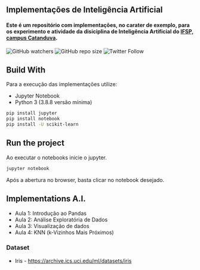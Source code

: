 ## Implementações de Inteligência Artificial

#### Este é um repositório com implementações, no carater de exemplo, para os experimento e atividade da disiciplina de  Inteligência Artificial do [IFSP, campus Catanduva](https://ctd.ifsp.edu.br/). 

![GitHub watchers](https://img.shields.io/github/watchers/flaviol-souza/intro-ia?style=social)
![GitHub repo size](https://img.shields.io/github/repo-size/flaviol-souza/intro-ia)
![Twitter Follow](https://img.shields.io/twitter/follow/flaviolsouza?style=social)


## Build With
Para a execução das implementações utilize: 
* Jupyter Notebook
* Python 3 (3.8.8 versão mínima)
```bash
pip install jupyter 
pip install notebook
pip install -U scikit-learn
```

## Run the project
Ao executar o notebooks inicie o jupyter.
```bash
jupyter notebook
```
Após a abertura no browser, basta clicar no notebook desejado.

## Implementations A.I.
* Aula 1: Introdução ao Pandas
* Aula 2: Análise Exploratória de Dados
* Aula 3: Visualização de dados
* Aula 4: KNN (k-Vizinhos Mais Próximos)

### Dataset 
* Iris - https://archive.ics.uci.edu/ml/datasets/iris
